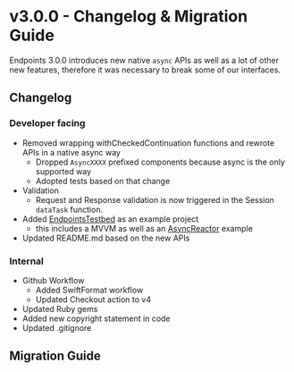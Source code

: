 # v3.0.0 - Changelog & Migration Guide

Endpoints 3.0.0 introduces new native `async` APIs as well as a lot of other new features, therefore it was necessary to break some of our interfaces.

## Changelog
### Developer facing
- Removed wrapping withCheckedContinuation functions and rewrote APIs in a native async way
  - Dropped `AsyncXXXX` prefixed components because async is the only supported way
  - Adopted tests based on that change
- Validation
  - Request and Response validation is now triggered in the Session `dataTask` function.
- Added [EndpointsTestbed](./EndpointsTestbed) as an example project
  - this includes a MVVM as well as an [AsyncReactor](https://github.com/diamirio/AsyncReactor) example
- Updated README.md based on the new APIs

  
### Internal
- Github Workflow
  - Added SwiftFormat workflow
  - Updated Checkout action to v4
- Updated Ruby gems
- Added new copyright statement in code
- Updated .gitignore

## Migration Guide

